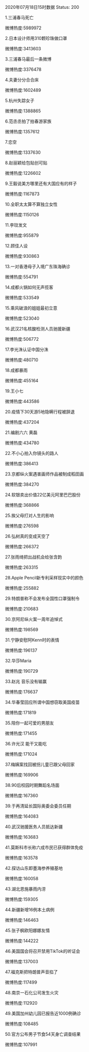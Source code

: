 2020年07月18日15时数据
Status: 200

1.三浦春马死亡

微博热度:5989972

2.日本设计师用310颗珍珠做口罩

微博热度:3413603

3.三浦春马最后一条微博

微博热度:3376478

4.夫妻分分合合床

微博热度:1602489

5.杭州失踪女子

微博热度:1388865

6.范丞丞拍了拍春游家族

微博热度:1357612

7.恋空

微博热度:1337630

8.赵丽颖给包贴创可贴

微博热度:1226602

9.王毅说美方哪里还有大国应有的样子

微博热度:1167873

10.全职太太算不算独立女性

微博热度:1150126

11.李玟发文

微博热度:955879

12.顾佳人设

微博热度:930863

13.一对香港母子入境广东珠海确诊

微博热度:554791

14.成都火锅如何无声揽客

微博热度:533549

15.乘风破浪的姐姐最初立意

微博热度:523040

16.武汉21名核酸检测人员驰援新疆

微博热度:506772

17.李光洙认证中国分洙

微博热度:480710

18.成都暴雨

微博热度:455164

19.王小七

微博热度:443586

20.疫情下30天游5地隐瞒行程被辞退

微博热度:437204

21.编剧六六 黄磊

微博热度:434780

22.不小心拍入你镜头的路人

微博热度:386413

23.京都纵火案遇害画师作品被制成稻田画

微博热度:384270

24.软银卖出价值22亿美元阿里巴巴股份

微博热度:368866

25.挨父母打对人生的影响

微博热度:276598

26.弘树真的变成天空了

微博热度:266372

27.张雨绮把出战机会给张含韵

微博热度:263315

28.Apple Pencil新专利采样现实中的颜色

微博热度:255882

29.特朗普称不会发布全国性口罩强制令

微博热度:210683

30.京阿尼纵火案一周年追悼式

微博热度:198569

31.宁静安慰阿Kenn时的表情

微博热度:196137

32.华莎Maria

微博热度:190729

33.赵兆 音乐没有输赢

微博热度:176637

34.华春莹回应所谓中国想窃取美国疫苗

微博热度:171819

35.陪你一起可爱的男朋友

微博热度:171455

36.许光汉 能干又能吃

微博热度:171024

37.梅姨案找回被拐儿童已跟父母回家

微博热度:169906

38.90后校园时期舞蹈名场面

微博热度:167360

39.于再清延长国际奥委会委员任期

微博热度:164083

40.武汉驰援医务人员抵达新疆

微博热度:163683

41.莫斯科市长称六成市民已获得群体免疫

微博热度:163578

42.探访山东即墨海参养殖基地

微博热度:160058

43.湖北恩施暴雨内涝

微博热度:159305

44.新疆新增16例本土病例

微博热度:146463

45.张子枫欧阳娜娜友情

微博热度:144222

46.美国国会将召开禁用TikTok的听证会

微博热度:137003

47.福克斯把特朗普声音掐了

微博热度:117499

48.南京一石化公司发生火灾

微博热度:112920

49.美国加州幼儿园已报告近1000例确诊

微博热度:108485

50.官方公布男子节食54天身亡调查结果

微博热度:107991

